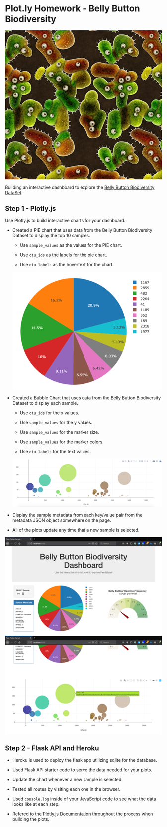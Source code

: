 # Plot.ly Homework - Belly Button Biodiversity

![Bacteria by filterforge.com](Images/bacteria_by_filterforgedotcom.jpg)

Building an interactive dashboard to explore the [Belly Button Biodiversity DataSet](http://robdunnlab.com/projects/belly-button-biodiversity/).

## Step 1 - Plotly.js

Use Plotly.js to build interactive charts for your dashboard.

* Created a PIE chart that uses data from the Belly Button Biodiversity Dataset to display the top 10 samples.

  * Use `sample_values` as the values for the PIE chart.

  * Use `otu_ids` as the labels for the pie chart.

  * Use `otu_labels` as the hovertext for the chart.

  ![PIE Chart](Images/pie_chart.png)

* Created a Bubble Chart that uses data from the Belly Button Biodiversity Dataset to display each sample.

  * Use `otu_ids` for the x values.

  * Use `sample_values` for the y values.

  * Use `sample_values` for the marker size.

  * Use `sample_values` for the marker colors.

  * Use `otu_labels` for the text values.

  ![Bubble Chart](Images/bubble_chart.png)

* Display the sample metadata from each key/value pair from the metadata JSON object somewhere on the page.

* All of the plots update any time that a new sample is selected.

![Example Dashboard Page](Images/dashboard_part1.png)
![Example Dashboard Page](Images/dashboard_part2.png)

## Step 2 - Flask API and Heroku

* Heroku is used to deploy the flask app utilizing sqlite for the database.

* Used Flask API starter code to serve the data needed for your plots.

* Update the chart whenever a new sample is selected.

* Tested all routes by visiting each one in the browser.

* Used `console.log` inside of your JavaScript code to see what the data looks like at each step.

* Refered to the [Plotly.js Documentation](https://plot.ly/javascript/) throughout the process when building the plots.
